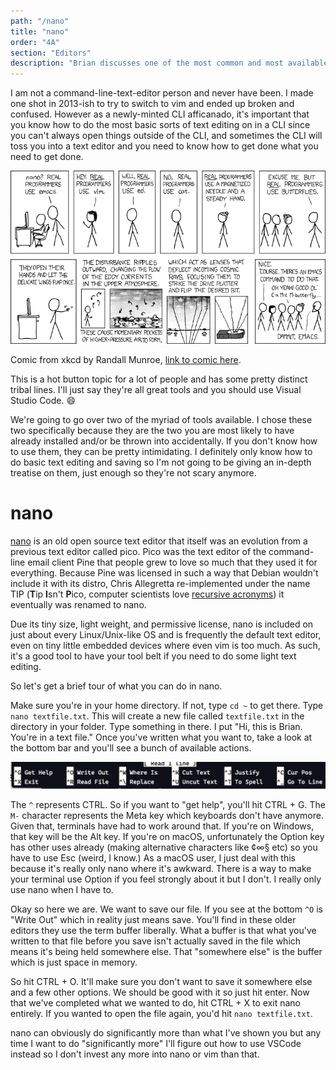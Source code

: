 ```yaml
---
path: "/nano"
title: "nano"
order: "4A"
section: "Editors"
description: "Brian discusses one of the most common and most available text editors for the command line, nano"
---
```


I am not a command-line-text-editor person and never have been. I made one shot in 2013-ish to try to switch to vim and ended up broken and confused. However as a newly-minted CLI afficanado, it's important that you know how to do the most basic sorts of text editing on in a CLI since you can't always open things outside of the CLI, and sometimes the CLI will toss you into a text editor and you need to know how to get done what you need to get done.

![xkcd comic, saying that nano, vi, emacs, etc devs aren't real developers and you need to use butterflys to influence the outer atmosphere to direct cosmic rays to your harddrive to flip bits to be a real programmer](./images/real_programmers.png)

Comic from xkcd by Randall Munroe, [link to comic here][xkcd].

This is a hot button topic for a lot of people and has some pretty distinct tribal lines. I'll just say they're all great tools and you should use Visual Studio Code. 😄

We're going to go over two of the myriad of tools available. I chose these two specifically because they are the two you are most likely to have already installed and/or be thrown into accidentally. If you don't know how to use them, they can be pretty intimidating. I definitely only know how to do basic text editing and saving so I'm not going to be giving an in-depth treatise on them, just enough so they're not scary anymore.

# nano

[nano][nano] is an old open source text editor that itself was an evolution from a previous text editor called pico. Pico was the text editor of the command-line email client Pine that people grew to love so much that they used it for everything. Because Pine was licensed in such a way that Debian wouldn't include it with its distro, Chris Allegretta re-implemented under the name TIP (**T**ip **I**sn't **P**ico, computer scientists love [recursive acronyms][acronyms]) it eventually was renamed to nano.

Due its tiny size, light weight, and permissive license, nano is included on just about every Linux/Unix-like OS and is frequently the default text editor, even on tiny little embedded devices where even vim is too much. As such, it's a good tool to have your tool belt if you need to do some light text editing.

So let's get a brief tour of what you can do in nano.

Make sure you're in your home directory. If not, type `cd ~` to get there. Type `nano textfile.txt`. This will create a new file called `textfile.txt` in the directory in your folder. Type something in there. I put "Hi, this is Brian. You're in a text file." Once you've written what you want to, take a look at the bottom bar and you'll see a bunch of available actions.

![bottom shortcuts for nano](./images/nano.png)

The `^` represents CTRL. So if you want to "get help", you'll hit CTRL + G. The `M-` character represents the Meta key which keyboards don't have anymore. Given that, terminals have had to work around that. If you're on Windows, that key will be the Alt key. If you're on macOS, unfortunately the Option key has other uses already (making alternative characters like ¢∞§ etc) so you have to use Esc (weird, I know.) As a macOS user, I just deal with this because it's really only nano where it's awkward. There is a way to make your terminal use Option if you feel strongly about it but I don't. I really only use nano when I have to.

Okay so here we are. We want to save our file. If you see at the bottom `^O` is "Write Out" which in reality just means save. You'll find in these older editors they use the term buffer liberally. What a buffer is that what you've written to that file before you save isn't actually saved in the file which means it's being held somewhere else. That "somewhere else" is the buffer which is just space in memory.

So hit CTRL + O. It'll make sure you don't want to save it somewhere else and a few other options. We should be good with it so just hit enter. Now that we've completed what we wanted to do, hit CTRL + X to exit nano entirely. If you wanted to open the file again, you'd hit `nano textfile.txt`.

nano can obviously do significantly more than what I've shown you but any time I want to do "significantly more" I'll figure out how to use VSCode instead so I don't invest any more into nano or vim than that.

[xkcd]: https://xkcd.com/378/
[nano]: https://www.nano-editor.org/dist/latest/faq.html#1.1
[acronyms]: https://en.wikipedia.org/wiki/Recursive_acronym
